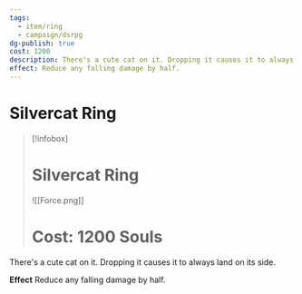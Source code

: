 ```yaml
---
tags:
  - item/ring
  - campaign/dsrpg
dg-publish: true
cost: 1200
description: There's a cute cat on it. Dropping it causes it to always land on its side.
effect: Reduce any falling damage by half.
---
```


# Silvercat Ring

> [!infobox]
> # Silvercat Ring
> ![[Force.png]]
> # Cost: 1200 Souls

There's a cute cat on it. Dropping it causes it to always land on its side.

**Effect**
Reduce any falling damage by half.

